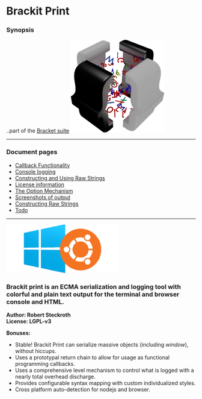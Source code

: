 # Brackit Print
### Synopsis


..part of the [Bracket suite](https://github.com/restarian/restarian/blob/master/bracket/README.md)
![Bracket](https://raw.githubusercontent.com/restarian/restarian/master/bracket/doc/image/bracket_logo_small.png)

------

### Document pages

* [Callback Functionality](https://github.com/restarian/bracket_print/blob/master/doc/as_callback.md)
* [Console logging ](https://github.com/restarian/bracket_print/blob/master/doc/as_logger.md)
* [Constructing and Using Raw Strings ](https://github.com/restarian/bracket_print/blob/master/doc/as_string.md)
* [License information](https://github.com/restarian/bracket_print/blob/master/doc/license.md)
* [The Option Mechanism](https://github.com/restarian/bracket_print/blob/master/doc/options.md)
* [Screenshots of output ](https://github.com/restarian/bracket_print/blob/master/doc/screenshot.md)
* [Constructing Raw Strings ](https://github.com/restarian/bracket_print/blob/master/doc/titles.md)
* [Todo](https://github.com/restarian/bracket_print/blob/master/doc/todo.md)

----

[![Ubuntu on Windows](https://raw.githubusercontent.com/restarian/restarian/master/doc/image/ubuntu_windows_logo.png)](https://github.com/Microsoft/BashOnWindows)

### Brackit print is an ECMA serialization and logging tool with colorful and plain text output for the terminal and browser console and HTML.

**Author: Robert Steckroth**  
**License: LGPL-v3**

**Bonuses:**
* Stable! Brackit Print can serialize massive objects (including *window*), without hiccups.
* Uses a prototypal return chain to allow for usage as functional programming callbacks.
* Uses a comprehensive level mechanism to control what is logged with a nearly total overhead discharge.
* Provides configurable syntax mapping with custom individualized styles.
* Cross platform auto-detection for nodejs and browser.

